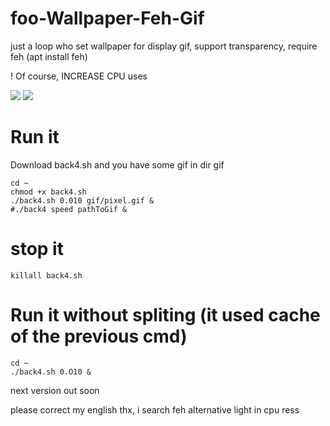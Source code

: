 # foo-Wallpaper-Feh-Gif
just a loop who set wallpaper for display gif,  support transparency, require feh (apt install feh)

! Of course, INCREASE CPU uses

<img src="https://github.com/thomas10-10/foo-Wallpaper-Feh-Gif/raw/master/desktop-animation2.gif"  />
<img src="https://github.com/thomas10-10/foo-Wallpaper-Feh-Gif/raw/master/desktop-animation4.gif"  />

# Run it
Download back4.sh and you have some gif in dir gif
```
cd ~
chmod +x back4.sh
./back4.sh 0.010 gif/pixel.gif &
#./back4 speed pathToGif &
```

# stop it
```
killall back4.sh
```

# Run it without spliting (it used cache of the previous cmd)
 ```
cd ~
./back4.sh 0.O10 &
```
next version out soon

please correct my english thx, i search feh alternative light in cpu ress



